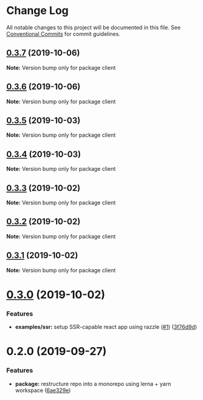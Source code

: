 # Change Log

All notable changes to this project will be documented in this file.
See [Conventional Commits](https://conventionalcommits.org) for commit guidelines.

## [0.3.7](https://github.com/jackyef/react-isomorphic-data/compare/client@0.3.6...client@0.3.7) (2019-10-06)

**Note:** Version bump only for package client





## [0.3.6](https://github.com/jackyef/react-isomorphic-data/compare/client@0.3.5...client@0.3.6) (2019-10-06)

**Note:** Version bump only for package client





## [0.3.5](https://github.com/jackyef/react-isomorphic-data/compare/client@0.3.4...client@0.3.5) (2019-10-03)

**Note:** Version bump only for package client





## [0.3.4](https://github.com/jackyef/react-isomorphic-data/compare/client@0.3.3...client@0.3.4) (2019-10-03)

**Note:** Version bump only for package client





## [0.3.3](https://github.com/jackyef/react-isomorphic-data/compare/client@0.3.2...client@0.3.3) (2019-10-02)

**Note:** Version bump only for package client





## [0.3.2](https://github.com/jackyef/react-isomorphic-data/compare/client@0.3.1...client@0.3.2) (2019-10-02)

**Note:** Version bump only for package client





## [0.3.1](https://github.com/jackyef/react-isomorphic-data/compare/client@0.3.0...client@0.3.1) (2019-10-02)

**Note:** Version bump only for package client





# [0.3.0](https://github.com/jackyef/react-isomorphic-data/compare/client@0.2.0...client@0.3.0) (2019-10-02)


### Features

* **examples/ssr:** setup SSR-capable react app using razzle ([#1](https://github.com/jackyef/react-isomorphic-data/issues/1)) ([3f76d9d](https://github.com/jackyef/react-isomorphic-data/commit/3f76d9d))





# 0.2.0 (2019-09-27)


### Features

* **package:** restructure repo into a monorepo using lerna + yarn workspace ([6ae329e](https://github.com/jackyef/react-isomorphic-data/commit/6ae329e))
